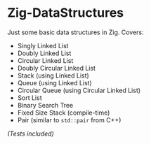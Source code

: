 # Zig-DataStructures


Just some basic data structures in Zig. Covers: 
* Singly Linked List
* Doubly Linked List
* Circular Linked List
* Doubly Circular Linked List
* Stack (using Linked List)
* Queue (using Linked List)
* Circular Queue (using Circular Linked List)
* Sort List
* Binary Search Tree
* Fixed Size Stack (compile-time)
* Pair (similar to `std::pair` from C++)


_(Tests included)_

